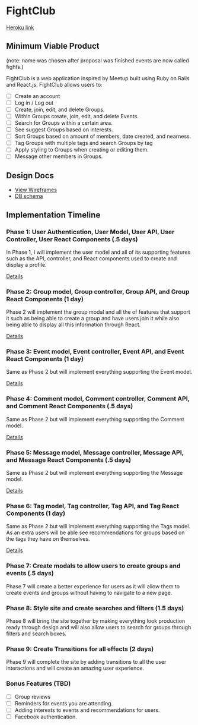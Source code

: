 # FightClub

[Heroku link][heroku]

[heroku]: http://fight-club-app.herokuapp.com

## Minimum Viable Product
(note: name was chosen after proposal was finished events are now called fights.)

FightClub is a web application inspired by Meetup built using Ruby on Rails
and React.js. FightClub allows users to:

<!-- This is a Markdown checklist. Use it to keep track of your progress! -->

- [ ] Create an account
- [ ] Log in / Log out
- [ ] Create, join, edit, and delete Groups.
- [ ] Within Groups create, join, edit, and delete Events.
- [ ] Search for Groups within a certain area.
- [ ] See suggest Groups based on interests.
- [ ] Sort Groups based on amount of members, date created, and nearness.
- [ ] Tag Groups with multiple tags and search Groups by tag
- [ ] Apply styling to Groups when creating or editing them.
- [ ] Message other members in Groups.

## Design Docs
* [View Wireframes][view]
* [DB schema][schema]

[view]: ./docs/views.md
[schema]: ./docs/schema.md

## Implementation Timeline


### Phase 1: User Authentication, User Model, User API, User Controller, User React Components (.5 days)
In Phase 1, I will implement the user model and all of its supporting features
such as the API, controller, and React components used to create and display a
profile.

[Details][phase-one]

### Phase 2: Group model, Group controller, Group API, and Group React Components (1 day)
Phase 2 will implement the group modal and all the of features that support it
such as being able to create a group and have users join it while also being
able to display all this information through React.

[Details][phase-two]

### Phase 3: Event model, Event controller, Event API, and Event React Components (1 day)
Same as Phase 2 but will implement everything supporting the Event model.

[Details][phase-three]

### Phase 4: Comment model, Comment controller, Comment API, and Comment React Components (.5 days)
Same as Phase 2 but will implement everything supporting the Comment model.

[Details][phase-four]

### Phase 5: Message model, Message controller, Message API, and Message React Components (.5 days)
Same as Phase 2 but will implement everything supporting the Message model.

[Details][phase-five]

### Phase 6: Tag model, Tag controller, Tag API, and Tag React Components (1 day)
Same as Phase 2 but will implement everything supporting the Tags model. As an
extra users will be able see recommendations for groups based on the tags they
have on themselves.

[Details][phase-six]

### Phase 7: Create modals to allow users to create groups and events (.5 days)
Phase 7 will create a better experience for users as it will allow them to
create events and groups without having to navigate to a new page.


### Phase 8: Style site and create searches and filters (1.5 days)
Phase 8 will bring the site together by making everything look production ready
through design and will also allow users to search for groups through filters
and search boxes.


### Phase 9: Create Transitions for all effects (2 days)
Phase 9 will complete the site by adding transitions to all the user
interactions and will create an amazing user experience.


### Bonus Features (TBD)
- [ ] Group reviews
- [ ] Reminders for events you are attending.
- [ ] Adding interests to events and recommendations for users.
- [ ] Facebook authentication.

[phase-one]: ./docs/phases/phase1.md
[phase-two]: ./docs/phases/phase2.md
[phase-three]: ./docs/phases/phase3.md
[phase-four]: ./docs/phases/phase4.md
[phase-five]: ./docs/phases/phase5.md
[phase-six]: ./docs/phases/phase6.md
[phase-seven]: ./docs/phases/phase7.md
[phase-eight]: ./docs/phases/phase8.md
[phase-nine]: ./docs/phases/phase9.md
